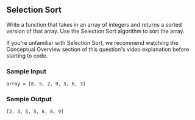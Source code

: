 
## Selection Sort

Write a function that takes in an array of integers and returns a sorted
version of that array. Use the Selection Sort algorithm to sort the array.

If you're unfamiliar with Selection Sort, we recommend watching the Conceptual
Overview section of this question's video explanation before starting to code.

### Sample Input
```
array = [8, 5, 2, 9, 5, 6, 3]
```

### Sample Output
```
[2, 3, 5, 5, 6, 8, 9]
```
